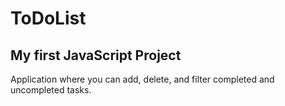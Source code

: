 # ToDoList
## My first JavaScript Project

Application where you can add, delete, and filter completed and uncompleted tasks. 
